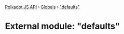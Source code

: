 [Polkadot JS API](../README.md) › [Globals](../globals.md) › ["defaults"](_defaults_.md)

# External module: "defaults"


